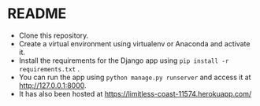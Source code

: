 # README

- Clone this repository.
- Create a virtual environment using virtualenv or Anaconda and activate it.
- Install the requirements for the Django app using `pip install -r requirements.txt` .
- You can run the app using `python manage.py runserver` and access it at http://127.0.0.1:8000.
- It has also been hosted at https://limitless-coast-11574.herokuapp.com/